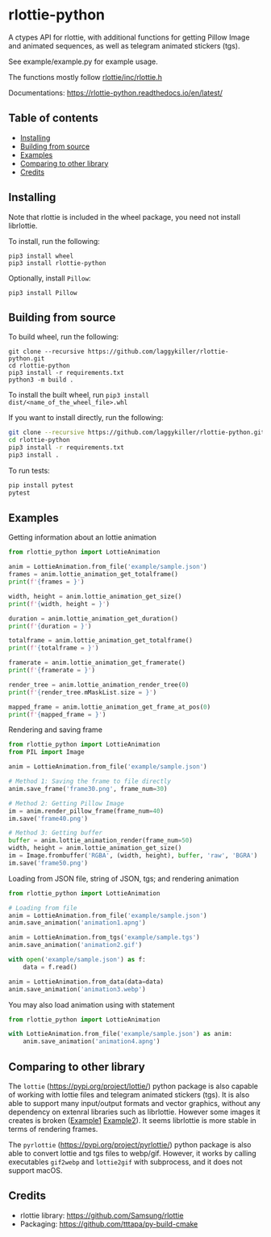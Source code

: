 # rlottie-python

A ctypes API for rlottie, with additional functions for getting Pillow Image and animated sequences, as well as telegram animated stickers (tgs).

See example/example.py for example usage.

The functions mostly follow [rlottie/inc/rlottie.h](https://github.com/Samsung/rlottie/blob/master/inc/rlottie.h)

Documentations: https://rlottie-python.readthedocs.io/en/latest/

## Table of contents
- [Installing](#installing)
- [Building from source](#building-from-source)
- [Examples](#examples)
- [Comparing to other library](#comparing-to-other-library)
- [Credits](#credits)

## Installing

Note that rlottie is included in the wheel package, you need not install librlottie.

To install, run the following:
```
pip3 install wheel
pip3 install rlottie-python
```

Optionally, install `Pillow`:
```
pip3 install Pillow
```

## Building from source

To build wheel, run the following:
```
git clone --recursive https://github.com/laggykiller/rlottie-python.git
cd rlottie-python
pip3 install -r requirements.txt
python3 -m build .
```

To install the built wheel, run `pip3 install dist/<name_of_the_wheel_file>.whl`

If you want to install directly, run the following:
```bash
git clone --recursive https://github.com/laggykiller/rlottie-python.git
cd rlottie-python
pip3 install -r requirements.txt
pip3 install .
```

To run tests:
```bash
pip install pytest
pytest
```

## Examples
Getting information about an lottie animation
```python
from rlottie_python import LottieAnimation

anim = LottieAnimation.from_file('example/sample.json')
frames = anim.lottie_animation_get_totalframe()
print(f'{frames = }')

width, height = anim.lottie_animation_get_size()
print(f'{width, height = }')

duration = anim.lottie_animation_get_duration()
print(f'{duration = }')

totalframe = anim.lottie_animation_get_totalframe()
print(f'{totalframe = }')

framerate = anim.lottie_animation_get_framerate()
print(f'{framerate = }')

render_tree = anim.lottie_animation_render_tree(0)
print(f'{render_tree.mMaskList.size = }')

mapped_frame = anim.lottie_animation_get_frame_at_pos(0)
print(f'{mapped_frame = }')
```

Rendering and saving frame
```python
from rlottie_python import LottieAnimation
from PIL import Image

anim = LottieAnimation.from_file('example/sample.json')

# Method 1: Saving the frame to file directly
anim.save_frame('frame30.png', frame_num=30)

# Method 2: Getting Pillow Image
im = anim.render_pillow_frame(frame_num=40)
im.save('frame40.png')

# Method 3: Getting buffer
buffer = anim.lottie_animation_render(frame_num=50)
width, height = anim.lottie_animation_get_size()
im = Image.frombuffer('RGBA', (width, height), buffer, 'raw', 'BGRA')
im.save('frame50.png')
```

Loading from JSON file, string of JSON, tgs; and rendering animation
```python
from rlottie_python import LottieAnimation

# Loading from file
anim = LottieAnimation.from_file('example/sample.json')
anim.save_animation('animation1.apng')

anim = LottieAnimation.from_tgs('example/sample.tgs')
anim.save_animation('animation2.gif')

with open('example/sample.json') as f:
    data = f.read()

anim = LottieAnimation.from_data(data=data)
anim.save_animation('animation3.webp')
```

You may also load animation using with statement
```python
from rlottie_python import LottieAnimation

with LottieAnimation.from_file('example/sample.json') as anim:
    anim.save_animation('animation4.apng')
```

## Comparing to other library
The `lottie` (https://pypi.org/project/lottie/) python package is also capable of working with lottie files and telegram animated stickers (tgs). It is also able to support many input/output formats and vector graphics, without any dependency on extenral libraries such as librlottie. However some images it creates is broken ([Example1](https://github.com/laggykiller/sticker-convert/issues/5) [Example2](https://gitlab.com/mattbas/python-lottie/-/issues/95)). It seems librlottie is more stable in terms of rendering frames.

The `pyrlottie` (https://pypi.org/project/pyrlottie/) python package is also able to convert lottie and tgs files to webp/gif. However, it works by calling executables `gif2webp` and `lottie2gif` with subprocess, and it does not support macOS.

## Credits
- rlottie library: https://github.com/Samsung/rlottie
- Packaging: https://github.com/tttapa/py-build-cmake